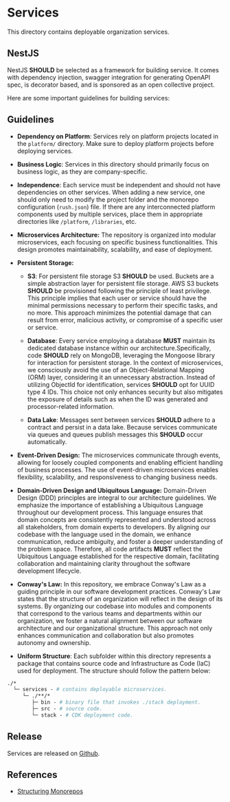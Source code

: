 # Services

This directory contains deployable organization services.

## NestJS

NestJS **SHOULD** be selected as a framework for building service. It comes with
dependency injection, swagger integration for generating OpenAPI spec, is
decorator based, and is sponsored as an open collective project.

Here are some important guidelines for building services:

## Guidelines

- **Dependency on Platform**: Services rely on platform projects located in the
  `platform/` directory. Make sure to deploy platform projects before deploying
  services.

- **Business Logic**: Services in this directory should primarily focus on
  business logic, as they are company-specific.

- **Independence**: Each service must be independent and should not have
  dependencies on other services. When adding a new service, one should only
  need to modify the project folder and the monorepo configuration (`rush.json`)
  file. If there are any interconnected platform components used by multiple
  services, place them in appropriate directories like `/platform`,
  `/libraries`, etc.

- **Microservices Architecture:** The repository is organized into modular
  microservices, each focusing on specific business functionalities. This design
  promotes maintainability, scalability, and ease of deployment.

- **Persistent Storage:**

  - **S3**: For persistent file storage S3 **SHOULD** be used. Buckets are a
    simple abstraction layer for persistent file storage. AWS S3 buckets
    **SHOULD** be provisioned following the principle of least privilege. This
    principle implies that each user or service should have the minimal
    permissions necessary to perform their specific tasks, and no more. This
    approach minimizes the potential damage that can result from error,
    malicious activity, or compromise of a specific user or service.

  - **Database**: Every service employing a database **MUST** maintain its
    dedicated database instance within our architecture.Specifically, code
    **SHOULD** rely on MongoDB, leveraging the Mongoose library for interaction
    for persistent storage. In the context of microservices, we consciously
    avoid the use of an Object-Relational Mapping (ORM) layer, considering it an
    unnecessary abstraction. Instead of utilizing ObjectId for identification,
    services **SHOULD** opt for UUID type 4 IDs. This choice not only enhances
    security but also mitigates the exposure of details such as when the ID was
    generated and processor-related information.

  - **Data Lake**: Messages sent between services **SHOULD** adhere to a
    contract and persist in a data lake. Because services communicate via queues
    and queues publish messages this **SHOULD** occur automatically.

- **Event-Driven Design:** The microservices communicate through events,
  allowing for loosely coupled components and enabling efficient handling of
  business processes. The use of event-driven microservices enables flexibility,
  scalability, and responsiveness to changing business needs.

- **Domain-Driven Design and Ubiquitous Language:** Domain-Driven Design (DDD)
  principles are integral to our architecture guidelines. We emphasize the
  importance of establishing a Ubiquitous Language throughout our development
  process. This language ensures that domain concepts are consistently
  represented and understood across all stakeholders, from domain experts to
  developers. By aligning our codebase with the language used in the domain, we
  enhance communication, reduce ambiguity, and foster a deeper understanding of
  the problem space. Therefore, all code artifacts **MUST** reflect the
  Ubiquitous Language established for the respective domain, facilitating
  collaboration and maintaining clarity throughout the software development
  lifecycle.

- **Conway's Law:** In this repository, we embrace Conway's Law as a guiding
  principle in our software development practices. Conway's Law states that the
  structure of an organization will reflect in the design of its systems. By
  organizing our codebase into modules and components that correspond to the
  various teams and departments within our organization, we foster a natural
  alignment between our software architecture and our organizational structure.
  This approach not only enhances communication and collaboration but also
  promotes autonomy and ownership.

- **Uniform Structure**: Each subfolder within this directory represents a
  package that contains source code and Infrastructure as Code (IaC) used for
  deployment. The structure should follow the pattern below:

```graphql
./*
  └─ services - # contains deployable microservices.
     └─ ./**/*
        ├─ bin - # binary file that invokes ./stack deployment.
        ├─ src - # source code.
        └─ stack - # CDK deployment code.
```

## Release

Services are released on
[Github](https://github.com/hxtree/cats-cradle/releases).

## References

- [Structuring Monorepos](https://danoncoding.com/monorepos-for-microservices-part-2-code-structure-e2bddac3474d)
